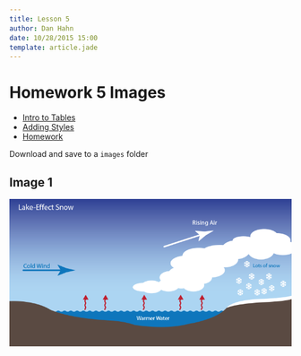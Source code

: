```yaml
---
title: Lesson 5
author: Dan Hahn
date: 10/28/2015 15:00
template: article.jade
---
```


# Homework 5 Images

* [Intro to Tables]()
* [Adding Styles](styles.html)
* [Homework](homework.html)

Download and save to a `images` folder

## Image 1
![](images/lake-effect.png)
